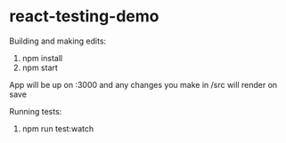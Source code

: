 # react-testing-demo

Building and making edits:

1. npm install
2. npm start

App will be up on :3000 and any changes you make in /src will render on save

Running tests:

1. npm run test:watch

